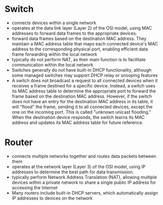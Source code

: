 # Switch

- connects devices within a single network
- operates at the data link layer (Layer 2) of the OSI model, using MAC addresses to forward data frames to the appropriate devices.
- forward data frames based on the destination MAC address. They maintain a MAC address table that maps each connected device's MAC address to the corresponding physical port, enabling efficient data frame forwarding within the local network
- typically do not perform NAT, as their main function is to facilitate communication within the local network
- Switches generally do not have built-in DHCP functionality, although some managed switches may support DHCP relay or snooping features
- A switch does not broadcast a request to all connected devices when it receives a frame destined for a specific device. Instead, a switch uses its MAC address table to determine the appropriate port to forward the frame based on the destination MAC address. However, if the switch does not have an entry for the destination MAC address in its table, it will "flood" the frame, sending it to all connected devices, except the one on the incoming port. This is called "unknown unicast flooding." When the destination device responds, the switch learns its MAC address and updates its MAC address table for future reference.

# Router

- connects multiple networks together and routes data packets between them
- operates at the network layer (Layer 3) of the OSI model, using IP addresses to determine the best path for data transmission.
- typically perform Network Address Translation (NAT), allowing multiple devices within a private network to share a single public IP address for accessing the Internet
- Many routers include built-in DHCP servers, which automatically assign IP addresses to devices on the network